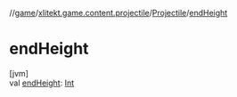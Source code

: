//[game](../../../index.md)/[xlitekt.game.content.projectile](../index.md)/[Projectile](index.md)/[endHeight](end-height.md)

# endHeight

[jvm]\
val [endHeight](end-height.md): [Int](https://kotlinlang.org/api/latest/jvm/stdlib/kotlin/-int/index.html)
